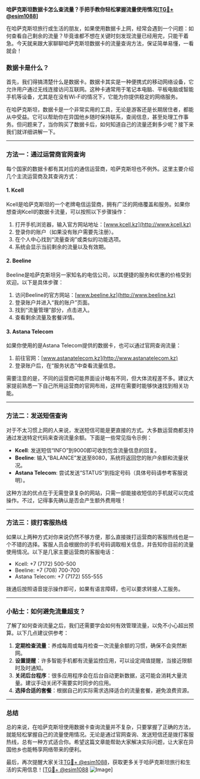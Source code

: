 **哈萨克斯坦数据卡怎么查流量？手把手教你轻松掌握流量使用情况[[TG💪+ @esim1088](https://t.me/s/esim1088)]**

在哈萨克斯坦旅行或生活的朋友，如果使用数据卡上网，经常会遇到一个问题：如何查看自己剩余的流量？毕竟谁都不想在关键时刻发现流量已经用完，只能干着急。今天就来跟大家聊聊哈萨克斯坦数据卡的流量查询方法，保证简单易懂，一看就会！

### 数据卡是什么？

首先，我们得搞清楚什么是数据卡。数据卡其实是一种便携式的移动网络设备，它允许用户通过无线连接访问互联网。这种卡通常用于笔记本电脑、平板电脑或智能手机等设备，尤其是在没有Wi-Fi的情况下，它能为你提供稳定的网络服务。

在哈萨克斯坦，数据卡是一个非常实用的工具，无论是游客还是长期居住者，都能从中受益。它可以帮助你在异国他乡随时保持联系，查阅信息，甚至处理工作事务。但问题来了，当你购买了数据卡后，如何知道自己的流量还剩多少呢？接下来我们就详细讲解一下。

---

### 方法一：通过运营商官网查询

每个国家的数据卡都有其对应的通信运营商，哈萨克斯坦也不例外。这里主要介绍几个主流运营商及其查询方式：

#### 1. Kcell
Kcell是哈萨克斯坦的一个老牌电信运营商，拥有广泛的网络覆盖和服务。如果你想查询Kcell的数据卡流量，可以按照以下步骤操作：

1. 打开手机浏览器，输入官方网站地址：[www.kcell.kz](http://www.kcell.kz)
2. 登录你的账户（如果没有账户需要先注册）。
3. 在个人中心找到“流量查询”或类似的功能选项。
4. 系统会显示当前剩余的流量以及有效期。

#### 2. Beeline
Beeline是哈萨克斯坦另一家知名的电信公司，以其便捷的服务和优惠的价格受到欢迎。以下是具体步骤：

1. 访问Beeline的官方网站：[www.beeline.kz](http://www.beeline.kz)
2. 登录账户并进入“我的账户”页面。
3. 找到“流量管理”部分，点击进入。
4. 查看剩余流量及套餐详情。

#### 3. Astana Telecom
如果你使用的是Astana Telecom提供的数据卡，也可以通过官网查询流量：

1. 前往官网：[www.astanatelecom.kz](http://www.astanatelecom.kz)
2. 登录账户后，在“服务状态”中查看流量信息。

需要注意的是，不同的运营商可能界面设计略有不同，但大体流程差不多。建议大家提前熟悉一下自己所用运营商的官网布局，这样在需要时能够快速找到相关功能。

---

### 方法二：发送短信查询

对于不太习惯上网的人来说，发送短信可能是更直接的方式。大多数运营商都支持通过发送特定代码来查询流量余额。下面是一些常见指令示例：

- **Kcell**: 发送短信“INFO”到9000即可收到包含流量信息的回复。
- **Beeline**: 输入“BALANCE”发送至8080，系统将返回您的账户余额和流量状况。
- **Astana Telecom**: 尝试发送“STATUS”到指定号码（具体号码请参考客服说明）。

这种方法的优点在于无需登录复杂的网站，只需一部能接收短信的手机就可以完成操作。不过，记得事先确认是否会产生额外费用哦！

---

### 方法三：拨打客服热线

如果以上两种方式对你来说仍然不够方便，那么直接拨打运营商的客服热线也是一个不错的选择。客服人员会根据你的手机号码调取相关信息，并告知你目前的流量使用情况。以下是几家主要运营商的客服电话：

- Kcell: +7 (7172) 500-500
- Beeline: +7 (708) 700-700
- Astana Telecom: +7 (7172) 555-555

拨通后按照语音提示操作即可，如果有语言障碍，也可以要求转接人工服务。

---

### 小贴士：如何避免流量超支？

了解了如何查询流量之后，我们还需要学会如何有效管理流量，以免不小心超出预算。以下几点建议供参考：

1. **定期检查流量**：养成每周或每月检查一次流量余额的习惯，确保不会突然断网。
2. **设置提醒**：许多智能手机都有流量监控应用，可以设定阈值提醒，当接近限额时及时通知。
3. **关闭后台程序**：很多应用程序会在后台自动更新数据，这可能会消耗大量流量。建议手动关闭不需要实时同步的应用。
4. **选择合适的套餐**：根据自己的实际需求选择适合的流量套餐，避免浪费资源。

---

### 总结

总的来说，在哈萨克斯坦使用数据卡查询流量并不复杂，只要掌握了正确的方法，就能轻松掌握自己的流量使用情况。无论是通过官网查询、发送短信还是拨打客服热线，总有一种方式适合你。希望这篇文章能帮助大家解决实际问题，让大家在异国他乡也能畅享网络带来的便利。

最后，再次提醒大家关注[TG💪+ @esim1088](https://t.me/s/esim1088)，获取更多关于哈萨克斯坦旅行和生活的实用信息！[[TG💪+ @esim1088](https://t.me/s/esim1088) ![Image](https://i.postimg.cc/4NQfJmqS/Snipaste-2025-05-13-00-14-12.png)]